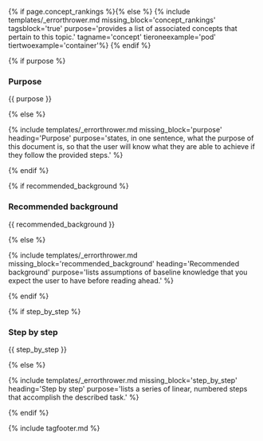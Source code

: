 {% if page.concept_rankings %}{% else %}
{% include templates/_errorthrower.md missing_block='concept_rankings' tagsblock='true' purpose='provides a list of associated concepts that pertain to this topic.' tagname='concept' tieroneexample='pod' tiertwoexample='container'%}
{% endif %}

{% if purpose %}

### Purpose

{{ purpose }}

{% else %}

{% include templates/_errorthrower.md missing_block='purpose' heading='Purpose' purpose='states, in one sentence, what the purpose of this document is, so that the user will know what they are able to achieve if they follow the provided steps.' %}

{% endif %}

{% if recommended_background %}

### Recommended background

{{ recommended_background }}

{% else %}

{% include templates/_errorthrower.md missing_block='recommended_background' heading='Recommended background' purpose='lists assumptions of baseline knowledge that you expect the user to have before reading ahead.' %}

{% endif %}


{% if step_by_step %}

### Step by step

{{ step_by_step }}

{% else %}

{% include templates/_errorthrower.md missing_block='step_by_step' heading='Step by step' purpose='lists a series of linear, numbered steps that accomplish the described task.' %}

{% endif %}

{% include tagfooter.md %}
